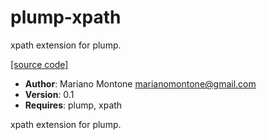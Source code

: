 # plump-xpath

xpath extension for plump.

[[source code]](../plump-xpath.lisp)

- **Author**: Mariano Montone <marianomontone@gmail.com>
- **Version**: 0.1
- **Requires**: plump, xpath


 xpath extension for plump.



